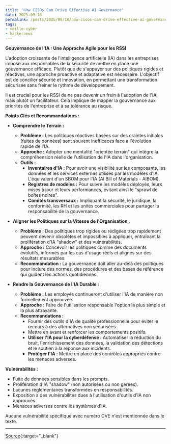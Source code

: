 ```yaml
---
title: 'How CISOs Can Drive Effective AI Governance'
date: 2025-09-18
permalink: /posts/2025/09/18/how-cisos-can-drive-effective-ai-governance/
tags:
- veille-cyber
- hackernews
---
```

**Gouvernance de l'IA : Une Approche Agile pour les RSSI**

L'adoption croissante de l'intelligence artificielle (IA) dans les entreprises impose aux responsables de la sécurité de mettre en place une gouvernance efficace. Plutôt que de s'appuyer sur des politiques rigides et réactives, une approche proactive et adaptative est nécessaire. L'objectif est de concilier sécurité et innovation, en permettant une transformation sécurisée sans freiner le rythme de développement.

Il est crucial pour les RSSI de ne pas devenir un frein à l'adoption de l'IA, mais plutôt un facilitateur. Cela implique de mapper la gouvernance aux priorités de l'entreprise et à sa tolérance au risque.

**Points Clés et Recommandations :**

*   **Comprendre le Terrain :**
    *   **Problème :** Les politiques réactives basées sur des craintes initiales (fuites de données) sont souvent inefficaces face à l'évolution rapide de l'IA.
    *   **Approche :** Adopter une mentalité "orientée terrain" qui intègre la compréhension réelle de l'utilisation de l'IA dans l'organisation.
    *   **Outils :**
        *   **Inventaires d'IA :** Pour avoir une visibilité sur les composants, les données et les services externes utilisés par les modèles d'IA. L'équivalent d'un SBOM pour l'IA (AI Bill of Materials - AIBOM).
        *   **Registres de modèles :** Pour suivre les modèles déployés, leurs mises à jour et leurs performances, évitant ainsi le "sprawl de boîtes noires".
        *   **Comités transversaux :** Impliquant la sécurité, le juridique, la conformité, les RH et les unités commerciales pour partager la responsabilité de la gouvernance.

*   **Aligner les Politiques sur la Vitesse de l'Organisation :**
    *   **Problème :** Des politiques trop rigides ou rédigées trop rapidement peuvent devenir obsolètes et impossibles à appliquer, entraînant la prolifération d'IA "shadow" et des vulnérabilités.
    *   **Approche :** Concevoir les politiques comme des documents évolutifs, informés par les cas d'usage réels et alignés sur des résultats mesurables.
    *   **Recommandation :** La gouvernance doit aller au-delà des politiques pour inclure des normes, des procédures et des bases de référence qui guident les actions quotidiennes.

*   **Rendre la Gouvernance de l'IA Durable :**
    *   **Problème :** Les employés continueront d'utiliser l'IA de manière non formellement approuvée.
    *   **Approche :** Faire de l'utilisation responsable l'option la plus simple et la plus attrayante.
    *   **Recommandations :**
        *   Fournir des outils d'IA de qualité professionnelle pour éviter le recours à des alternatives non sécurisées.
        *   Mettre en avant et renforcer les comportements positifs.
        *   **Utiliser l'IA pour la cyberdéfense :** Automatiser la réduction du bruit, l'enrichissement des données, la validation des détections et le soutien à la réponse aux incidents.
        *   **Protéger l'IA :** Mettre en place des contrôles appropriés contre les menaces adverses.

**Vulnérabilités :**

*   Fuite de données sensibles dans les prompts.
*   Prolifération d'IA "shadow" (non autorisées ou non gérées).
*   Lacunes réglementaires transformées en responsabilités.
*   Exposition à des vulnérabilités dues à l'utilisation d'outils d'IA non approuvés.
*   Menaces adverses contre les systèmes d'IA.

Aucune vulnérabilité spécifique avec numéro CVE n'est mentionnée dans le texte.

---
[Source](https://thehackernews.com/2025/09/how-cisos-can-drive-effective-ai.html){:target="_blank"}
